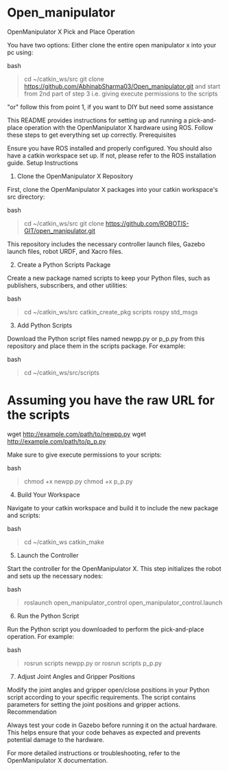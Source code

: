 # Open_manipulator

OpenManipulator X Pick and Place Operation

You have two options: Either clone the entire open manipulator x into your pc using:

bash
> cd ~/catkin_ws/src
> git clone https://github.com/AbhinabSharma03/Open_manipulator.git
and start from 2nd part of step 3 i.e. giving execute permissions to the scripts

"or" follow this from point 1, if you want to DIY but need some assistance

This README provides instructions for setting up and running a pick-and-place operation with the OpenManipulator X hardware using ROS. Follow these steps to get everything set up correctly.
Prerequisites

Ensure you have ROS installed and properly configured. You should also have a catkin workspace set up. If not, please refer to the ROS installation guide.
Setup Instructions
1. Clone the OpenManipulator X Repository

First, clone the OpenManipulator X packages into your catkin workspace's src directory:

bash
> cd ~/catkin_ws/src
> git clone https://github.com/ROBOTIS-GIT/open_manipulator.git

This repository includes the necessary controller launch files, Gazebo launch files, robot URDF, and Xacro files.

2. Create a Python Scripts Package

Create a new package named scripts to keep your Python files, such as publishers, subscribers, and other utilities:

bash
> cd ~/catkin_ws/src
> catkin_create_pkg scripts rospy std_msgs

3. Add Python Scripts

Download the Python script files named newpp.py or p_p.py from this repository and place them in the scripts package. For example:

bash
> cd ~/catkin_ws/src/scripts
# Assuming you have the raw URL for the scripts
wget http://example.com/path/to/newpp.py
wget http://example.com/path/to/p_p.py

Make sure to give execute permissions to your scripts:

bash
> chmod +x newpp.py
> chmod +x p_p.py

4. Build Your Workspace

Navigate to your catkin workspace and build it to include the new package and scripts:

bash
> cd ~/catkin_ws
> catkin_make

5. Launch the Controller

Start the controller for the OpenManipulator X. This step initializes the robot and sets up the necessary nodes:

bash
> roslaunch open_manipulator_control open_manipulator_control.launch

6. Run the Python Script

Run the Python script you downloaded to perform the pick-and-place operation. For example:

bash
> rosrun scripts newpp.py
or
> rosrun scripts p_p.py

7. Adjust Joint Angles and Gripper Positions

Modify the joint angles and gripper open/close positions in your Python script according to your specific requirements. The script contains parameters for setting the joint positions and gripper actions.
Recommendation

Always test your code in Gazebo before running it on the actual hardware. This helps ensure that your code behaves as expected and prevents potential damage to the hardware.

For more detailed instructions or troubleshooting, refer to the OpenManipulator X documentation.
